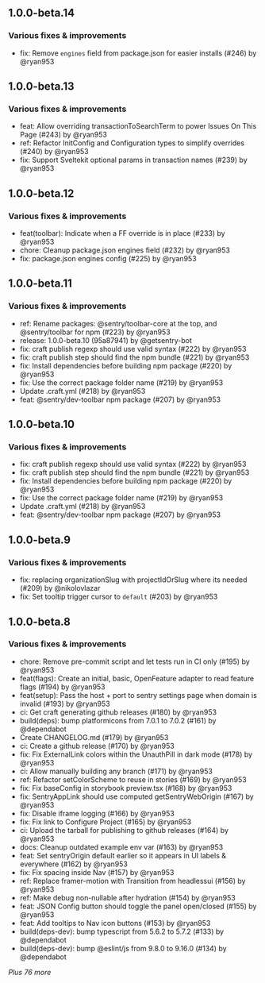 
## 1.0.0-beta.14

### Various fixes & improvements

- fix: Remove `engines` field from package.json for easier installs (#246) by @ryan953

## 1.0.0-beta.13

### Various fixes & improvements

- feat: Allow overriding transactionToSearchTerm to power Issues On This Page (#243) by @ryan953
- ref: Refactor InitConfig and Configuration types to simplify overrides (#240) by @ryan953
- fix: Support Sveltekit optional params in transaction names (#239) by @ryan953

## 1.0.0-beta.12

### Various fixes & improvements

- feat(toolbar): Indicate when a FF override is in place (#233) by @ryan953
- chore: Cleanup package.json engines field (#232) by @ryan953
- fix: package.json engines config (#225) by @ryan953

## 1.0.0-beta.11

### Various fixes & improvements

- ref: Rename packages: @sentry/toolbar-core at the top, and @sentry/toolbar for npm (#223) by @ryan953
- release: 1.0.0-beta.10 (95a87941) by @getsentry-bot
- fix: craft publish regexp should use valid syntax (#222) by @ryan953
- fix: craft publish step should find the npm bundle (#221) by @ryan953
- fix: Install dependencies before building npm package (#220) by @ryan953
- fix: Use the correct package folder name (#219) by @ryan953
- Update .craft.yml (#218) by @ryan953
- feat: @sentry/dev-toolbar npm package (#207) by @ryan953

## 1.0.0-beta.10

### Various fixes & improvements

- fix: craft publish regexp should use valid syntax (#222) by @ryan953
- fix: craft publish step should find the npm bundle (#221) by @ryan953
- fix: Install dependencies before building npm package (#220) by @ryan953
- fix: Use the correct package folder name (#219) by @ryan953
- Update .craft.yml (#218) by @ryan953
- feat: @sentry/dev-toolbar npm package (#207) by @ryan953

## 1.0.0-beta.9

### Various fixes & improvements

- fix: replacing organizationSlug with projectIdOrSlug where its needed (#209) by @nikolovlazar
- fix: Set tooltip trigger cursor to `default` (#203) by @ryan953

## 1.0.0-beta.8

### Various fixes & improvements

- chore: Remove pre-commit script and let tests run in CI only (#195) by @ryan953
- feat(flags): Create an initial, basic, OpenFeature adapter to read feature flags (#194) by @ryan953
- feat(setup): Pass the host + port to sentry settings page when domain is invalid (#193) by @ryan953
- ci: Get craft generating github releases (#180) by @ryan953
- build(deps): bump platformicons from 7.0.1 to 7.0.2 (#161) by @dependabot
- Create CHANGELOG.md (#179) by @ryan953
- ci: Create a github release (#170) by @ryan953
- fix: Fix ExternalLink colors within the UnauthPill in dark mode (#178) by @ryan953
- ci: Allow manually building any branch (#171) by @ryan953
- ref: Refactor setColorScheme to reuse in stories (#169) by @ryan953
- fix: Fix baseConfig in storybook preview.tsx (#168) by @ryan953
- fix: SentryAppLink should use computed getSentryWebOrigin (#167) by @ryan953
- fix: Disable iframe logging (#166) by @ryan953
- fix: Fix link to Configure Project (#165) by @ryan953
- ci: Upload the tarball for publishing to github releases (#164) by @ryan953
- docs: Cleanup outdated example env var (#163) by @ryan953
- feat: Set sentryOrigin default earlier so it appears in UI labels & everywhere (#162) by @ryan953
- fix: Fix spacing inside Nav (#157) by @ryan953
- ref: Replace framer-motion with Transition from headlessui (#156) by @ryan953
- ref: Make debug non-nullable after hydration (#154) by @ryan953
- feat: JSON Config button should toggle the panel open/closed (#155) by @ryan953
- feat: Add tooltips to Nav icon buttons (#153) by @ryan953
- build(deps-dev): bump typescript from 5.6.2 to 5.7.2 (#133) by @dependabot
- build(deps-dev): bump @eslint/js from 9.8.0 to 9.16.0 (#134) by @dependabot

_Plus 76 more_

